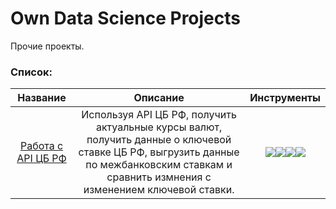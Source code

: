 # Own Data Science Projects
 Прочие проекты.

###  Список:
| Название | Описание | Инструменты |
| :--------: | :-------: |:-------: |
|[Работа с API ЦБ РФ]([https://github.com/Jilopchick/Data-Science/tree/main/Projects-from-courses/Forecasting-customer-churn-in-hotel-chains](https://github.com/Jilopchick/Data-Science/tree/main/Own-projects/Test-task-for-the-bank))|Используя API ЦБ РФ, получить актуальные курсы валют, получить данные о ключевой ставке ЦБ РФ, выгрузить данные по межбанковским ставкам и сравнить измнения с изменением ключевой ставки.|<img src="https://img.shields.io/badge/Pandas-black?style=flat-square&logo=pandas&logoColor=orange"/><img src="https://img.shields.io/badge/MatPlotlib-black?style=flat-square"/><img src="https://img.shields.io/badge/Requests-black?style=flat-square"/><img src="https://img.shields.io/badge/Datetime-black?style=flat-square"/>|
